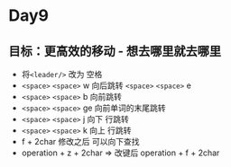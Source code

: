# Day9

## 目标：更高效的移动 - 想去哪里就去哪里

- 将`<leader/>` 改为 空格
- `<space>` `<space>` w 向后跳转 `<space>` `<space>` e
- `<space>` `<space>` b 向前跳转
- `<space>` `<space>` ge 向前单词的末尾跳转
- `<space>` `<space>` j 向下 行跳转
- `<space>` `<space>` k 向上 行跳转
- f + 2char 修改之后 可以向下查找
- operation + z + 2char => 改键后 operation + f + 2char
